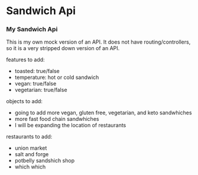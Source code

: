 # Sandwich Api

### My Sandwich Api

This is my own mock version of an API. It does not have routing/controllers, so it is a very stripped down version of an API. 


features to add:
- toasted: true/false
- temperature: hot or cold sandwich
- vegan: true/false
- vegetarian: true/false


objects to add:
- going to add more vegan, gluten free, vegetarian, and keto sandwhiches
- more fast food chain sandwhiches
- I will be expanding the location of restaurants

restaurants to add:
- union market
- salt and forge
- potbelly sandshich shop
- which which
